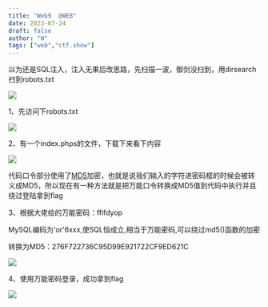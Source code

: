 ```yaml
---
title: "Web9  @WEB"
date: 2023-07-24
draft: false
author: "W"
tags: ["web","ctf.show"]
---
```


 以为还是SQL注入，注入无果后改思路，先扫描一波，御剑没扫到，用dirsearch扫到robots.txt

![](/ctf.show/16/1.webp)

1、先访问下robots.txt

![](/ctf.show/16/2.webp)

2、有一个index.phps的文件，下载下来看下内容

![](/ctf.show/16/3.webp)

代码口令部分使用了[MD5](https://so.csdn.net/so/search?q=MD5&spm=1001.2101.3001.7020)加密，也就是说我们输入的字符进密码框的时候会被转义成MD5，所以现在有一种方法就是把万能口令转换成MD5值到代码中执行并且绕过登陆拿到flag

3、根据大佬给的万能密码：ffifdyop

MySQL编码为'or'6xxx,使SQL恒成立,相当于万能密码,可以绕过md5()函数的加密

转换为MD5：276F722736C95D99E921722CF9ED621C

![](/ctf.show/16/4.webp)

4、使用万能密码登录，成功拿到flag

![](/ctf.show/16/5.webp)